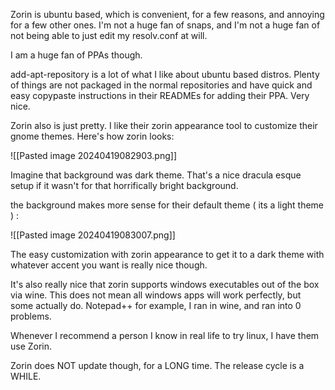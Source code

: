 Zorin is ubuntu based, which is convenient, for a few reasons, and annoying for a few other ones. I'm not a huge fan of snaps, and I'm not a huge fan of not being able to just edit my resolv.conf at will.

I am a huge fan of PPAs though.

add-apt-repository is a lot of what I like about ubuntu based distros. Plenty of things are not packaged in the normal repositories and have quick and easy copypaste instructions in their READMEs for adding their PPA. Very nice. 

Zorin also is just pretty. I like their zorin appearance tool to customize their gnome themes. Here's how zorin looks:

![[Pasted image 20240419082903.png]]

Imagine that background was dark theme. That's a nice dracula esque setup if it wasn't for that horrifically bright background. 

the background makes more sense for their default theme ( its a light theme ) : 

![[Pasted image 20240419083007.png]]

The easy customization with zorin appearance to get it to a dark theme with whatever accent you want is really nice though.

It's also really nice that zorin supports windows executables out of the box via wine. This does not mean all windows apps will work perfectly, but some actually do. Notepad++ for example, I ran in wine, and ran into 0 problems. 

Whenever I recommend a person I know in real life to try linux, I have them use Zorin.

Zorin does NOT update though, for a LONG time. The release cycle is a WHILE. 